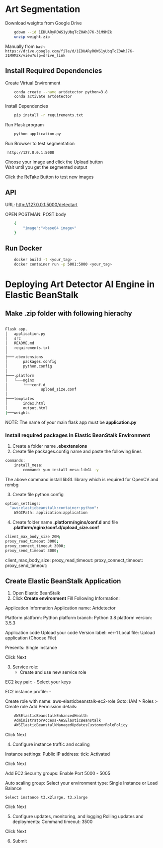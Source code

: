 # Art Segmentation


Download weights from Google Drive
```bash
    gdown --id 1EDUARyROWS1yUbqTcZ0AhJ7K-31M9MZk
    unzip weight.zip
```
Manually from ```bash https://drive.google.com/file/d/1EDUARyROWS1yUbqTcZ0AhJ7K-31M9MZk/view?usp=drive_link ```

## Install Required Dependencies
Create Virtual Environment
```bash
    conda create --name artdetector python=3.8
    conda activate artdetector
```

Install Dependencies
```bash
    pip install -r requirements.txt
```

Run Flask program
```bash
    python application.py
```

Run Browser to test segmentation
```
 http://127.0.0.1:5000
```

Choose your image and click the Upload button <br>
Wait until you get the segmented output

Click the ReTake Button to test new images

## API 
URL: http://127.0.0.1:5000/detectart

OPEN POSTMAN:
POST body

```bash
    {
        "image":"<base64 image>"
    }
```

## Run Docker 
```bash
    docker build -t <your_tag> .
    docker container run -p 5001:5000 <your_tag>
```


# Deploying Art Detector AI Engine in Elastic BeanStalk

## Make .zip folder with following hierachy
```bash

Flask app.
│   application.py
│   src
│   README.md
│   requirements.txt
│
├───.ebextensions
│       packages.config
│       python.config
│
├───.platform
│   └───nginx
│       └───conf.d
│               upload_size.conf
│
├───templates
│       index.html
│       output.html
|───weights
```

NOTE: The name of your main flask app must be **application.py**

### Install required packages in Elastic BeanStalk Environment
1) Create a folder name **.ebextensions**
2) Create file packages.config name and paste the following lines

```bash
commands:
    install_mesa:
        command: yum install mesa-libGL -y
```
The above command install libGL library which is required for OpenCV and rembg

3) Create file python.config
```bash
option_settings:
  "aws:elasticbeanstalk:container:python":
    WSGIPath: application:application
```
4) Create folder name **.platform/nginx/conf.d** and file **.platform/nginx/conf.d/upload_size.conf**
```bash
client_max_body_size 20M;
proxy_read_timeout 3000;
proxy_connect_timeout 3000;
proxy_send_timeout 3000;
```
client_max_body_size: <Set the maximum size of body to request>
proxy_read_timeout: <Set maximum request read timeout>
proxy_connect_timeout: <Set maximum connection timeout>
proxy_send_timeout: <Set maximum response send timeout>


## Create Elastic BeanStalk Application

1) Open Elastic BeanStalk
2) Click **Create environment**
Fill Following Information:

Application Information
    Application name: Artdetector

Platform
    platform: Python 
    platform branch: Python 3.8
    platform version: 3.5.3

Application code 
    Upload your code 
    Version label: ver-1
    Local file: Upload application (Choose File)

Presents:
    Single instance

Click Next

3) Service role:
    - Create and use new service role

EC2 key pair:
    - Select your keys

EC2 instance profile:
    - <create IAM role>


Create role with name: aws-elasticbeanstalk-ec2-role
Goto: IAM > Roles > Create role
Add Permission details:
```bash
    AWSElasticBeanstalkEnhancedHealth
    AdministratorAccess-AWSElasticBeanstalk
    AWSElasticBeanstalkManagedUpdatesCustomerRolePolicy
```

Click Next

4) Configure instance traffic and scaling

Instance settings:
    Public IP address:
        tick: Activated

Click Next

Add EC2 Security groups:
    Enable Port 5000 - 5005


Auto scaling group:
    Select your environment type:
        Single Instance or Load Balance

    Select instance t3.x2large, t3.xlarge

Click Next

5) Configure updates, monitoring, and logging
    Rolling updates and deployments:
        Command timeout: 3500

Click Next

6) Submit
